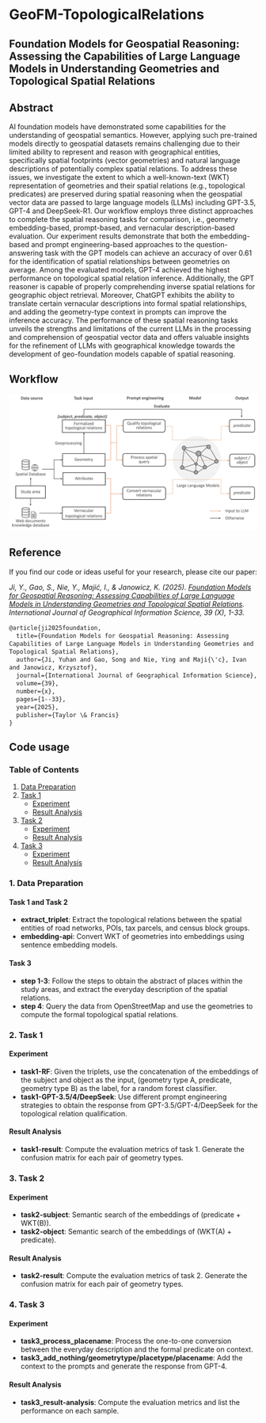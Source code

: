 # GeoFM-TopologicalRelations
## Foundation Models for Geospatial Reasoning: Assessing the Capabilities of Large Language Models in Understanding Geometries and Topological Spatial Relations

## Abstract

AI foundation models have demonstrated some capabilities for the understanding of geospatial semantics. However, applying such pre-trained models directly to geospatial datasets remains challenging due to their limited ability to represent and reason with geographical entities, specifically spatial footprints (vector geometries) and natural language descriptions of potentially complex spatial relations. To address these issues, we investigate the extent to which a well-known-text (WKT) representation of geometries and their spatial relations (e.g., topological predicates) are preserved during spatial reasoning when the geospatial vector data are passed to large language models (LLMs) including GPT-3.5, GPT-4 and DeepSeek-R1. Our workflow employs three distinct approaches to complete the spatial reasoning tasks for comparison, i.e., geometry embedding-based, prompt-based, and vernacular description-based evaluation. Our experiment results demonstrate that both the embedding-based and prompt engineering-based approaches to the question-answering task with the GPT models can achieve an accuracy of over 0.61 for the identification of spatial relationships between geometries on average. Among the evaluated models, GPT-4 achieved the highest performance on topological spatial relation inference. Additionally, the GPT reasoner is capable of properly comprehending inverse spatial relations for geographic object retrieval. Moreover, ChatGPT exhibits the ability to translate certain vernacular descriptions into formal spatial relationships, and adding the geometry-type context in prompts can improve the inference accuracy. The performance of these spatial reasoning tasks unveils the strengths and limitations of the current LLMs in the processing and comprehension of geospatial vector data and offers valuable insights for the refinement of LLMs with geographical knowledge towards the development of geo-foundation models capable of spatial reasoning.

## Workflow

![title](Framework.png)

## Reference
If you find our code or ideas useful for your research, please cite our paper:

*Ji, Y., Gao, S., Nie, Y., Majić, I., & Janowicz, K. (2025). [Foundation Models for Geospatial Reasoning: Assessing Capabilities of Large Language Models in Understanding Geometries and Topological Spatial Relations](https://arxiv.org/pdf/2505.17136). International Journal of Geographical Information Science, 39 (X), 1-33.*

```
@article{ji2025foundation,
  title={Foundation Models for Geospatial Reasoning: Assessing Capabilities of Large Language Models in Understanding Geometries and Topological Spatial Relations},
  author={Ji, Yuhan and Gao, Song and Nie, Ying and Maji{\'c}, Ivan and Janowicz, Krzysztof},
  journal={International Journal of Geographical Information Science},
  volume={39},
  number={x},
  pages={1--33},
  year={2025},
  publisher={Taylor \& Francis}
}
```


## Code usage

### Table of Contents

1. [Data Preparation](#data-preparation)
2. [Task 1](#task-1)
    - [Experiment](#task-1-experiment)
    - [Result Analysis](#task-1-result-analysis)
3. [Task 2](#task-2)
    - [Experiment](#task-2-experiment)
    - [Result Analysis](#task-2-result-analysis)
4. [Task 3](#task-3)
    - [Experiment](#task-3-experiment)
    - [Result Analysis](#task-3-result-analysis)

### 1. Data Preparation

#### Task 1 and Task 2

- **extract_triplet**: Extract the topological relations between the spatial entities of road networks, POIs, tax parcels, and census block groups.
- **embedding-api**: Convert WKT of geometries into embeddings using sentence embedding models.

#### Task 3

- **step 1-3**: Follow the steps to obtain the abstract of places within the study areas, and extract the everyday description of the spatial relations.
- **step 4**: Query the data from OpenStreetMap and use the geometries to compute the formal topological spatial relations.

### 2. Task 1

#### Experiment

- **task1-RF**: Given the triplets, use the concatenation of the embeddings of the subject and object as the input, (geometry type A, predicate, geometry type B) as the label, for a random forest classifier.
- **task1-GPT-3.5/4/DeepSeek**: Use different prompt engineering strategies to obtain the response from GPT-3.5/GPT-4/DeepSeek for the topological relation qualification.

#### Result Analysis

- **task1-result**: Compute the evaluation metrics of task 1. Generate the confusion matrix for each pair of geometry types.

### 3. Task 2

#### Experiment

- **task2-subject**: Semantic search of the embeddings of (predicate + WKT(B)).
- **task2-object**: Semantic search of the embeddings of (WKT(A) + predicate).

#### Result Analysis

- **task2-result**: Compute the evaluation metrics of task 2. Generate the confusion matrix for each pair of geometry types.

### 4. Task 3

#### Experiment

- **task3_process_placename**: Process the one-to-one conversion between the everyday description and the formal predicate on context.
- **task3_add_nothing/geometrytype/placetype/placename**: Add the context to the prompts and generate the response from GPT-4.

#### Result Analysis

- **task3_result-analysis**: Compute the evaluation metrics and list the performance on each sample.
